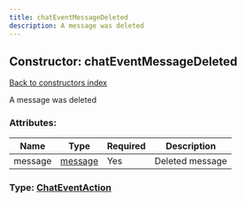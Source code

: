 ```yaml
---
title: chatEventMessageDeleted
description: A message was deleted
---
```

## Constructor: chatEventMessageDeleted  
[Back to constructors index](index.md)



A message was deleted

### Attributes:

| Name     |    Type       | Required | Description |
|----------|---------------|----------|-------------|
|message|[message](../types/message.md) | Yes|Deleted message|



### Type: [ChatEventAction](../types/ChatEventAction.md)


